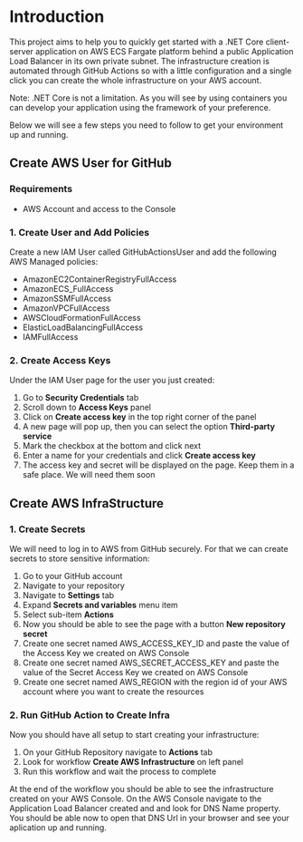 # Introduction
This project aims to help you to quickly get started with a .NET Core client-server application on AWS ECS Fargate platform behind a public Application Load Balancer in its own private subnet. The infrastructure creation is automated through GitHub Actions so with a little configuration and a single click you can create the whole infrastructure on your AWS account.

Note: .NET Core is not a limitation. As you will see by using containers you can develop your application using the framework of your preference.

Below we will see a few steps you need to follow to get your environment up and running.

## Create AWS User for GitHub

### Requirements
- AWS Account and access to the Console

### 1. Create User and Add Policies
Create a new IAM User called GitHubActionsUser and add the following AWS Managed policies:
- AmazonEC2ContainerRegistryFullAccess
- AmazonECS_FullAccess
- AmazonSSMFullAccess
- AmazonVPCFullAccess
- AWSCloudFormationFullAccess
- ElasticLoadBalancingFullAccess
- IAMFullAccess

### 2. Create Access Keys
Under the IAM User page for the user you just created:
1. Go to **Security Credentials** tab
2. Scroll down to **Access Keys** panel
3. Click on **Create access key** in the top right corner of the panel
4. A new page will pop up, then you can select the option **Third-party service**
5. Mark the checkbox at the bottom and click next
6. Enter a name for your credentials and click **Create access key**
7. The access key and secret will be displayed on the page. Keep them in a safe place. We will need them soon

## Create AWS InfraStructure
### 1. Create Secrets
We will need to log in to AWS from GitHub securely. For that we can create secrets to store sensitive information:
1. Go to your GitHub account
2. Navigate to your repository
3. Navigate to **Settings** tab
4. Expand **Secrets and variables** menu item
5. Select sub-item **Actions**
6. Now you should be able to see the page with a button **New repository secret**
7. Create one secret named AWS_ACCESS_KEY_ID and paste the value of the Access Key we created on AWS Console
8. Create one secret named AWS_SECRET_ACCESS_KEY and paste the value of the Secret Access Key we created on AWS Console
9. Create one secret named AWS_REGION with the region id of your AWS account where you want to create the resources

### 2. Run GitHub Action to Create Infra
Now you should have all setup to start creating your infrastructure:
1. On your GitHub Repository navigate to **Actions** tab
2. Look for workflow **Create AWS Infrastructure** on left panel
3. Run this workflow and wait the process to complete

At the end of the workflow you should be able to see the infrastructure created on your AWS Console.
On the AWS Console navigate to the Application Load Balancer created and and look for DNS Name property.
You should be able now to open that DNS Url in your browser and see your aplication up and running.
